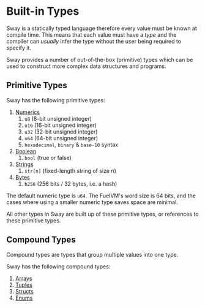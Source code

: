 # Built-in Types

Sway is a statically typed language therefore every value must be known at compile time. This means that each value must have a _type_ and the compiler can _usually_ infer the type without the user being required to specify it.

Sway provides a number of out-of-the-box (primitive) types which can be used to construct more complex data structures and programs.

## Primitive Types

Sway has the following primitive types:

1. [Numerics](numeric.md)
   1. `u8` (8-bit unsigned integer)
   2. `u16` (16-bit unsigned integer)
   3. `u32` (32-bit unsigned integer)
   4. `u64` (64-bit unsigned integer)
   5. `hexadecimal`, `binary` & `base-10` syntax
2. [Boolean](boolean.md)
   1. `bool` (true or false)
3. [Strings](string.md)
   1. `str[n]` (fixed-length string of size n)
4. [Bytes](b256.md)
   1. `b256` (256 bits / 32 bytes, i.e. a hash)

<!-- TODO: The following sentence does not belong here. We need to convey the default size, including word size, somewhere however not on this page -->
The default numeric type is `u64`. The FuelVM's word size is 64 bits, and the cases where using a smaller numeric type saves space are minimal.

All other types in Sway are built up of these primitive types, or references to these primitive types. 

## Compound Types

Compound types are types that group multiple values into one type. 

Sway has the following compound types:

1. [Arrays](arrays.md)
2. [Tuples](tuples.md)
3. [Structs](structs.md)
4. [Enums](enums.md)
